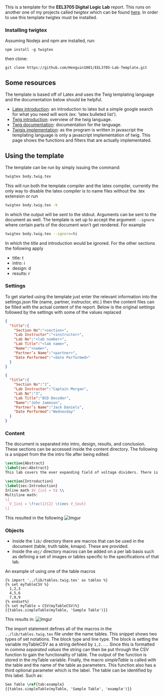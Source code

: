 This is a template for the **EEL3705 Digital Logic Lab** report. This runs on another
one of my projects called *twigtex* which can be found [here](https://github.com/Henguin1001/twigtex).
In order to use this template twigtex must be installed.
### Installing twigtex
Assuming Nodejs and npm are installed, run:
```
npm install -g twigtex
```
then clone:
```
git clone https://github.com/Henguin1001/EEL3705-Lab-Template.git
```
## Some resources
The template is based off of Latex and uses the Twig templating language and the documentation
below should be helpful.
* [Latex introduction](http://ricardo.ecn.wfu.edu/~cottrell/ecn297/latex_tut.pdf): an introduction to latex
but a simple google search for what you need will work (ex: 'latex bulleted list').
* [Twig introduction](http://twig.sensiolabs.org/doc/2.x/templates.html): overview of the twig language.
* [Twig documentation](http://twig.sensiolabs.org/doc/2.x/): documentation for the language.
* [Twigjs implementation](https://github.com/twigjs/twig.js/wiki/Implementation-Notes): as the program is written
in javascript the templating language is only a javascript implementation of twig. This page shows the functions and filters
that are actually implementated.

## Using the template
The template can be run by simply issuing the command:
```bash
twigtex body.twig.tex
```
This will run both the template compiler and the latex compiler, currently the only way
 to disable the latex compiler is to name files without the .tex extension or run
```bash
twigtex body.twig.tex -k
```
In which the output will be sent to the stdout.
Arguments can be sent to the document as well. The template is set up to accept the argument `--ignore`
where certain parts of the document won't get rendered. For example
```bash
twigtex body.twig.tex --ignore=ti
```
In which the title and introduction would be ignored. For the other sections the following apply
* title: t
* intro: i
* design: d
* results: r

### Settings
To get started using the template just enter the relevant information into the settings.json file (name, partner, instructor, etc.)
then the content files can be filled with the actual content of the report. Below is the original settings followed by the settings
with some of the values replaced
```json
{
  "title":{
    "Section No":"<section>",
    "Lab Instructor":"<instructor>",
    "Lab No":"<lab number>",
    "Lab Title":"<lab name>",
    "Name":"<name>",
    "Partner’s Name":"<partner>",
    "Date Performed":"<date Performed>"
  }
}
```
```json
{
  "title":{
    "Section No":"1",
    "Lab Instructor":"Captain Morgan",
    "Lab No":"3",
    "Lab Title":"BCD Decoder",
    "Name":"John Jameson",
    "Partner’s Name":"Jack Daniels",
    "Date Performed":"Wednesday"
  }
}
```
### Content
The document is separated into intro, design, results, and conclusion. These sections can be accessed inside the content directory.
The following is a snippet from the the intro file after being edited.
```latex
\section{Abstract}
\label{sec:Abstract}
This lab covers the ever expanding field of voltage dividers. There is so much to learn about voltage dividers that labs like these are required to even scratch the surface of such an immense topic.

\section{Introduction}
\label{sec:Introduction}
Inline math $V_{in} = 5$ \\
Multiline math:
\[
  V_{in} = \frac{1}{2} \times V_{out}
\]
```
This resulted in the following
![Imgur](http://i.imgur.com/g5PKcL2.png)
### Objects
* Inside the `lib/` directory there are macros that can be used in the document (table, truth table, kmaps). These are provided.
* Inside the `obj/` directory macros can be added on a per lab basis such as defining a set of images or tables specific
to the specifications of that lab.

An example of using one of the table macros
```twig
{% import '../lib/tables.twig.tex' as tables %}
{% set myTableCSV %}
  1,2,3
  4,5,6
  7,8,9
{% endset%}
{% set myTable = CSV(myTableCSV)%}
{{tables.simpleTable(myTable, 'Sample Table')}}
```
This results in: ![Imgur](http://i.imgur.com/0yrReRV.png)

The import statement defines all of the macros in the `../lib/tables.twig.tex` file
under the name tables. This snippet shows two types of set notations. The block type and
line type. The block is setting the variable myTableCSV as a string defined by `1,2...`.
Since this is formatted in  *comma separated values* the string can then be put through the CSV function
to gain the functionality of table. The output of the function is stored in the myTable variable.
Finally, the macro *simpleTable* is called with the table and the name of the table as parameters. This
function also has a third optional parameter which is the label. The table can be identified by this label.
Such as:
```latex
See Table \ref{tab:example}
{{tables.simpleTable(myTable, 'Sample Table', 'example')}}
```
